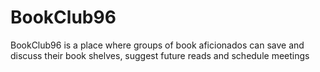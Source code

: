 # BookClub96
BookClub96 is a place where groups of book aficionados can save and discuss their book shelves, suggest future reads and schedule meetings
